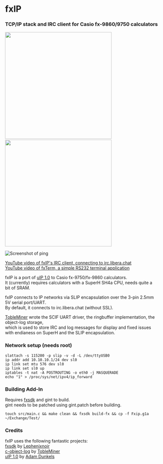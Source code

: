 # fxIP
### TCP/IP stack and IRC client for Casio fx-9860/9750 calculators


<img src="https://screenshot.tbspace.de/miceroxwgfj.jpg" width="350"/>&nbsp;<img src="https://screenshot.tbspace.de/bjwklegfnmp.jpg" width="350"/>

![Screenshot of ping](https://screenshot.tbspace.de/uwaontfeqlk.png)

[YouTube video of fxIP's IRC client, connecting to irc.libera.chat](https://www.youtube.com/watch?v=afkrucsMMrc)  
[YouTube video of fxTerm, a simple RS232 terminal application](https://www.youtube.com/watch?v=epFX8K0dhdY)

fxIP is a port of [uIP 1.0](https://github.com/adamdunkels/uip) to Casio fx-9750/fx-9860 calculators.  
It (currently) requires calculators with a SuperH SH4a CPU, needs quite a bit of SRAM.  

fxIP connects to IP networks via SLIP encapsulation over the 3-pin 2.5mm 5V serial port/UART.  
By default, it connects to irc.libera.chat (without SSL).

[TobleMiner](https://github.com/TobleMiner) wrote the SCIF UART driver, the ringbuffer implementation, the object-log storage,   
which is used to store IRC and log messages for display and fixed issues with endianess on SuperH and the SLIP encapsulation.

### Network setup (needs root)
```
slattach -s 115200 -p slip -v -d -L /dev/ttyUSB0
ip addr add 10.10.10.1/24 dev sl0
ip link set mtu 576 dev sl0
ip link set sl0 up
iptables -t nat -A POSTROUTING -o eth0 -j MASQUERADE
echo "1" > /proc/sys/net/ipv4/ip_forward
```

### Building Add-In
Requires [fxsdk](https://gitea.planet-casio.com/Lephenixnoir/fxsdk) and gint to build.   
gint needs to be patched using gint.patch before building.  
```
touch src/main.c && make clean && fxsdk build-fx && cp -f Fxip.g1a ~/Exchange/Test/
```


### Credits
fxIP uses the following fantastic projects:  
[fxsdk](https://gitea.planet-casio.com/Lephenixnoir/fxsdk) by [Lephenixnoir](https://gitea.planet-casio.com/Lephenixnoir)  
[c-object-log](https://github.com/TobleMiner/c-object-log) by [TobleMiner](https://github.com/TobleMiner)  
[uIP 1.0](https://github.com/adamdunkels/uip) by [Adam Dunkels](https://github.com/adamdunkels)  
